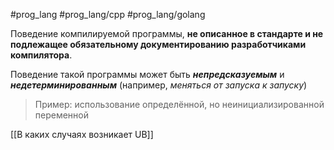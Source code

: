 #prog_lang #prog_lang/cpp #prog_lang/golang 

Поведение компилируемой программы, **не описанное в стандарте и не подлежащее обязательному документированию разработчиками компилятора**. 

Поведение такой программы может быть ***непредсказуемым*** и ***недетерминированным*** (например, *меняться от запуска к запуску*)

> Пример: использование определённой, но неинициализированной переменной

[[В каких случаях возникает UB]]